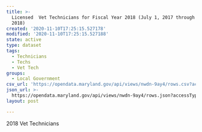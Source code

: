 ```yaml
---
title: >-
  Licensed  Vet Technicians for Fiscal Year 2018 (July 1, 2017 through June 30,
  2018)
created: '2020-11-10T17:25:15.527178'
modified: '2020-11-10T17:25:15.527188'
state: active
type: dataset
tags:
  - Technicians
  - Techs
  - Vet Tech
groups:
  - Local Government
csv_url: 'https://opendata.maryland.gov/api/views/nwdn-9ay4/rows.csv?accessType=DOWNLOAD'
json_url: >-
  https://opendata.maryland.gov/api/views/nwdn-9ay4/rows.json?accessType=DOWNLOAD
layout: post

---
```

2018 Vet Technicians
